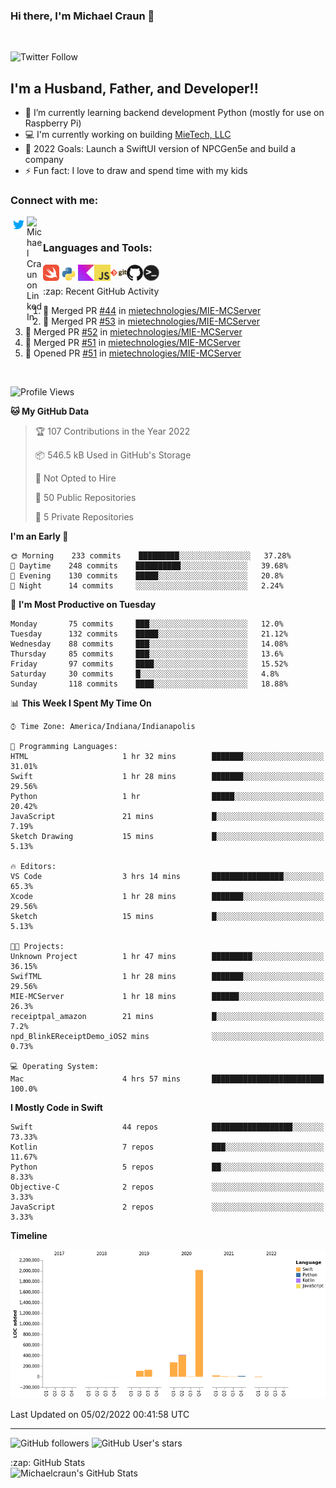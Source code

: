 ### Hi there, I'm Michael Craun 👋 

<br />

![Twitter Follow](https://img.shields.io/twitter/follow/opkurix?style=social)

## I'm a Husband, Father, and Developer!!

- 🌱 I’m currently learning backend development Python (mostly for use on Raspberry Pi)
- 💻 I'm currently working on building [MieTech, LLC](https://github.com/mietechnologies)
- 🥅 2022 Goals: Launch a SwiftUI version of NPCGen5e and build a company
- ⚡ Fun fact: I love to draw and spend time with my kids

### Connect with me:

[<img align="left" alt="Michael Craun on Twitter" width="26px" src="https://raw.githubusercontent.com/github/explore/80688e429a7d4ef2fca1e82350fe8e3517d3494d/topics/twitter/twitter.png" />][twitter]
[<img align="left" alt="Michael Craun on LinkedIn" width="26px" src="https://cdn.jsdelivr.net/npm/simple-icons@v3/icons/linkedin.svg" />][linkedin]

<br />

### Languages and Tools:

[<img align="left" alt="Swift" width="26px" src="https://raw.githubusercontent.com/github/explore/80688e429a7d4ef2fca1e82350fe8e3517d3494d/topics/swift/swift.png" />][swift]
[<img align="left" alt="Python" width="30px" src="https://raw.githubusercontent.com/github/explore/80688e429a7d4ef2fca1e82350fe8e3517d3494d/topics/python/python.png" />][python]
[<img align="left" alt="Kotlin" width="26px" src="https://raw.githubusercontent.com/github/explore/80688e429a7d4ef2fca1e82350fe8e3517d3494d/topics/kotlin/kotlin.png" />][kotlin]
[<img align="left" alt="JavaScript" width="26px" src="https://raw.githubusercontent.com/github/explore/80688e429a7d4ef2fca1e82350fe8e3517d3494d/topics/javascript/javascript.png" />][javascript]
[<img align="left" alt="Git" width="26px" src="https://raw.githubusercontent.com/github/explore/80688e429a7d4ef2fca1e82350fe8e3517d3494d/topics/git/git.png" />]([])
[<img align="left" alt="GitHub" width="26px" src="https://raw.githubusercontent.com/github/explore/78df643247d429f6cc873026c0622819ad797942/topics/github/github.png" />][github]
[<img align="left" alt="Terminal" width="26px" src="https://raw.githubusercontent.com/github/explore/80688e429a7d4ef2fca1e82350fe8e3517d3494d/topics/terminal/terminal.png" />][terminal]

<br />
<br />

<summary>:zap: Recent GitHub Activity</summary>
  
<!--START_SECTION:activity-->
1. 🎉 Merged PR [#44](https://github.com/mietechnologies/MIE-MCServer/pull/44) in [mietechnologies/MIE-MCServer](https://github.com/mietechnologies/MIE-MCServer)
2. 🎉 Merged PR [#53](https://github.com/mietechnologies/MIE-MCServer/pull/53) in [mietechnologies/MIE-MCServer](https://github.com/mietechnologies/MIE-MCServer)
3. 🎉 Merged PR [#52](https://github.com/mietechnologies/MIE-MCServer/pull/52) in [mietechnologies/MIE-MCServer](https://github.com/mietechnologies/MIE-MCServer)
4. 🎉 Merged PR [#51](https://github.com/mietechnologies/MIE-MCServer/pull/51) in [mietechnologies/MIE-MCServer](https://github.com/mietechnologies/MIE-MCServer)
5. 💪 Opened PR [#51](https://github.com/mietechnologies/MIE-MCServer/pull/51) in [mietechnologies/MIE-MCServer](https://github.com/mietechnologies/MIE-MCServer)
<!--END_SECTION:activity-->
  
<br />
  
<!--START_SECTION:waka-->
![Profile Views](http://img.shields.io/badge/Profile%20Views-0-blue)

**🐱 My GitHub Data** 

> 🏆 107 Contributions in the Year 2022
 > 
> 📦 546.5 kB Used in GitHub's Storage 
 > 
> 🚫 Not Opted to Hire
 > 
> 📜 50 Public Repositories 
 > 
> 🔑 5 Private Repositories  
 > 
**I'm an Early 🐤** 

```text
🌞 Morning    233 commits    █████████░░░░░░░░░░░░░░░░   37.28% 
🌆 Daytime    248 commits    ██████████░░░░░░░░░░░░░░░   39.68% 
🌃 Evening    130 commits    █████░░░░░░░░░░░░░░░░░░░░   20.8% 
🌙 Night      14 commits     ░░░░░░░░░░░░░░░░░░░░░░░░░   2.24%

```
📅 **I'm Most Productive on Tuesday** 

```text
Monday       75 commits     ███░░░░░░░░░░░░░░░░░░░░░░   12.0% 
Tuesday      132 commits    █████░░░░░░░░░░░░░░░░░░░░   21.12% 
Wednesday    88 commits     ███░░░░░░░░░░░░░░░░░░░░░░   14.08% 
Thursday     85 commits     ███░░░░░░░░░░░░░░░░░░░░░░   13.6% 
Friday       97 commits     ████░░░░░░░░░░░░░░░░░░░░░   15.52% 
Saturday     30 commits     █░░░░░░░░░░░░░░░░░░░░░░░░   4.8% 
Sunday       118 commits    ████░░░░░░░░░░░░░░░░░░░░░   18.88%

```


📊 **This Week I Spent My Time On** 

```text
⌚︎ Time Zone: America/Indiana/Indianapolis

💬 Programming Languages: 
HTML                     1 hr 32 mins        ███████░░░░░░░░░░░░░░░░░░   31.01% 
Swift                    1 hr 28 mins        ███████░░░░░░░░░░░░░░░░░░   29.56% 
Python                   1 hr                █████░░░░░░░░░░░░░░░░░░░░   20.42% 
JavaScript               21 mins             █░░░░░░░░░░░░░░░░░░░░░░░░   7.19% 
Sketch Drawing           15 mins             █░░░░░░░░░░░░░░░░░░░░░░░░   5.13%

🔥 Editors: 
VS Code                  3 hrs 14 mins       ████████████████░░░░░░░░░   65.3% 
Xcode                    1 hr 28 mins        ███████░░░░░░░░░░░░░░░░░░   29.56% 
Sketch                   15 mins             █░░░░░░░░░░░░░░░░░░░░░░░░   5.13%

🐱‍💻 Projects: 
Unknown Project          1 hr 47 mins        █████████░░░░░░░░░░░░░░░░   36.15% 
SwifTML                  1 hr 28 mins        ███████░░░░░░░░░░░░░░░░░░   29.56% 
MIE-MCServer             1 hr 18 mins        ██████░░░░░░░░░░░░░░░░░░░   26.3% 
receiptpal_amazon        21 mins             █░░░░░░░░░░░░░░░░░░░░░░░░   7.2% 
npd_BlinkEReceiptDemo_iOS2 mins              ░░░░░░░░░░░░░░░░░░░░░░░░░   0.73%

💻 Operating System: 
Mac                      4 hrs 57 mins       █████████████████████████   100.0%

```

**I Mostly Code in Swift** 

```text
Swift                    44 repos            ██████████████████░░░░░░░   73.33% 
Kotlin                   7 repos             ███░░░░░░░░░░░░░░░░░░░░░░   11.67% 
Python                   5 repos             ██░░░░░░░░░░░░░░░░░░░░░░░   8.33% 
Objective-C              2 repos             ░░░░░░░░░░░░░░░░░░░░░░░░░   3.33% 
JavaScript               2 repos             ░░░░░░░░░░░░░░░░░░░░░░░░░   3.33%

```


**Timeline**

![Chart not found](https://raw.githubusercontent.com/Michaelcraun/Michaelcraun/main/charts/bar_graph.png) 


 Last Updated on 05/02/2022 00:41:58 UTC
<!--END_SECTION:waka-->

---
  
![GitHub followers](https://img.shields.io/github/followers/Michaelcraun?style=social)
![GitHub User's stars](https://img.shields.io/github/stars/Michaelcraun?style=social)
  
<summary>:zap: GitHub Stats</summary>

<img align="left" alt="Michaelcraun's GitHub Stats" src="https://github-readme-stats-8frbydxfs-michaelcraun.vercel.app/api?username=Michaelcraun" />

[twitter]: https://twitter.com/opkurix
[linkedin]: https://linkedin.com/in/michael-craun
[swift]: https://developer.apple.com/swift/
[python]: https://www.python.org
[kotlin]: https://kotlinlang.org
[javascript]: https://www.javascript.com
[github]: https://github.com/
[terminal]: https://en.wikipedia.org/wiki/Terminal_(macOS)
